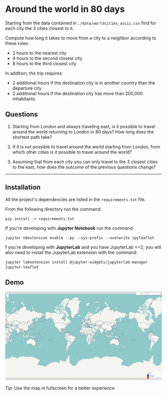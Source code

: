 # Around the world in 80 days

Starting from the data contained in `./data/worldcities_ascii.csv` find for each city the 3 cities closest to it.

Compute how long it takes to move from a city to a neighbor according to these rules:

- 2 hours to the nearest city
- 4 hours to the second closest city
- 8 hours to the third closest city

In addition, the trip requires:

- 2 additional hours if the destination city is in another country than the departure city
- 2 additional hours if the destination city has more than 200,000 inhabitants

## Questions
1. Starting from London and always traveling east, is it possible to travel around the world returning to London in 80 days? How long does the shortest path take?

2. If it is not possible to travel around the world starting from London, from which other cities is it possible to travel around the world?

3. Assuming that from each city you can only travel to the 3 closest cities to the east, how does the outcome of the previous questions change?

---

## Installation 

All the project's dependencies are listed in the `requirements.txt` file.

From the following directory run the command:

```
pip install -r requirements.txt
```

If you're developing with **Jupyter Notebook** run the command:

```
jupyter nbextension enable --py --sys-prefix --overwrite ipyleaflet
```

f you're developing with **JupyterLab** and you have JupyterLab <=2, you will also need to install the JupyterLab extension with the command:

```
jupyter labextension install @jupyter-widgets/jupyterlab-manager jupyter-leaflet
```

## Demo

![Demo video](https://raw.githubusercontent.com/remarcoble/remarcoble/main/repositories/around-the-world-in-80-days/demo.gif)

*Tip:* Use the map in fullscreen for a better experience

